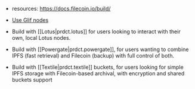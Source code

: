 

- resources:  https://docs.filecoin.io/build/

-   [Use Glif nodes](https://lotus.filecoin.io/docs/developers/hosted-lotus/)
- Build with [[Lotus|prdct.lotus]] for users looking to interact with their own, local Lotus nodes.
- Build with [[Powergate|prdct.powergate]], for users wanting to combine IPFS (fast retrieval) and Filecoin (backup) with full control of both.
- Build with [[Textile|prdct.textile]] buckets, for users looking for simple IPFS storage with Filecoin-based archival, with encryption and shared buckets support